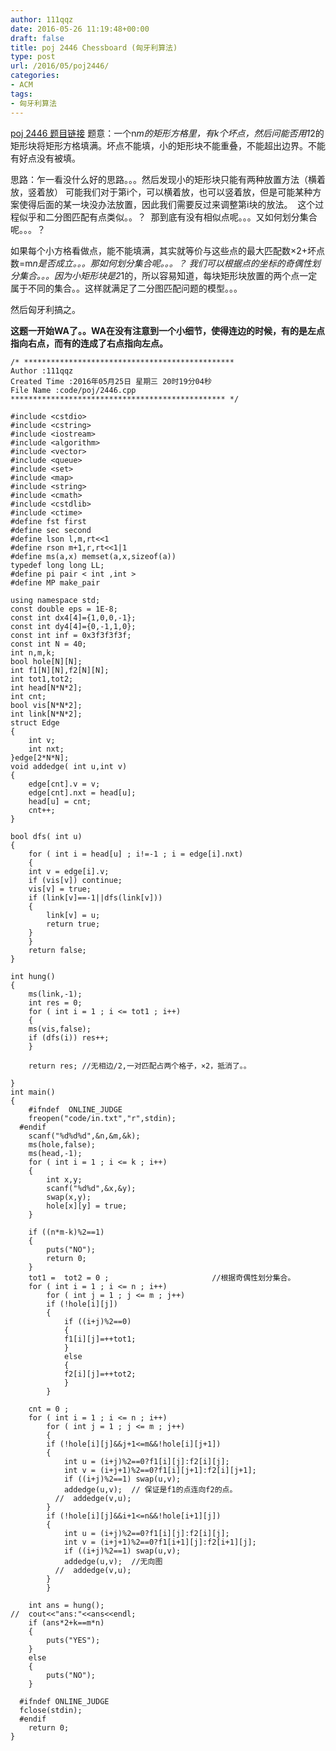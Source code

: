 ```yaml
---
author: 111qqz
date: 2016-05-26 11:19:48+00:00
draft: false
title: poj 2446 Chessboard (匈牙利算法)
type: post
url: /2016/05/poj2446/
categories:
- ACM
tags:
- 匈牙利算法
---
```


[poj 2446 题目链接](http://poj.org/problem?id=2446)
题意：一个n*m的矩形方格里，有k个坏点，然后问能否用1*2的矩形块将矩形方格填满。坏点不能填，小的矩形块不能重叠，不能超出边界。不能有好点没有被填。

思路：乍一看没什么好的思路。。。然后发现小的矩形块只能有两种放置方法（横着放，竖着放） 可能我们对于第i个，可以横着放，也可以竖着放，但是可能某种方案使得后面的某一块没办法放置，因此我们需要反过来调整第i块的放法。  这个过程似乎和二分图匹配有点类似。。？  那到底有没有相似点呢。。。又如何划分集合呢。。。？

如果每个小方格看做点，能不能填满，其实就等价与这些点的最大匹配数×2+坏点数=m*n是否成立。。。那如何划分集合呢。。。？ 我们可以根据点的坐标的奇偶性划分集合。。。因为小矩形块是2*1的，所以容易知道，每块矩形块放置的两个点一定属于不同的集合。。这样就满足了二分图匹配问题的模型。。。

然后匈牙利搞之。



**这题一开始WA了。。WA在没有注意到一个小细节，使得连边的时候，有的是左点指向右点，而有的连成了右点指向左点。**





 

    
    /* ***********************************************
    Author :111qqz
    Created Time :2016年05月25日 星期三 20时19分04秒
    File Name :code/poj/2446.cpp
    ************************************************ */
    
    #include <cstdio>
    #include <cstring>
    #include <iostream>
    #include <algorithm>
    #include <vector>
    #include <queue>
    #include <set>
    #include <map>
    #include <string>
    #include <cmath>
    #include <cstdlib>
    #include <ctime>
    #define fst first
    #define sec second
    #define lson l,m,rt<<1
    #define rson m+1,r,rt<<1|1
    #define ms(a,x) memset(a,x,sizeof(a))
    typedef long long LL;
    #define pi pair < int ,int >
    #define MP make_pair
    
    using namespace std;
    const double eps = 1E-8;
    const int dx4[4]={1,0,0,-1};
    const int dy4[4]={0,-1,1,0};
    const int inf = 0x3f3f3f3f;
    const int N = 40;
    int n,m,k;
    bool hole[N][N];
    int f1[N][N],f2[N][N];
    int tot1,tot2;
    int head[N*N*2];
    int cnt;
    bool vis[N*N*2];
    int link[N*N*2];
    struct Edge
    {
        int v;
        int nxt;
    }edge[2*N*N];
    void addedge( int u,int v)
    {
        edge[cnt].v = v;
        edge[cnt].nxt = head[u];
        head[u] = cnt;
        cnt++;
    }
    
    bool dfs( int u)
    {
        for ( int i = head[u] ; i!=-1 ; i = edge[i].nxt)
        {
    	int v = edge[i].v;
    	if (vis[v]) continue;
    	vis[v] = true;
    	if (link[v]==-1||dfs(link[v]))
    	{
    	    link[v] = u;
    	    return true;
    	}
        }
        return false;
    }
    
    int hung()
    {
        ms(link,-1);
        int res = 0;
        for ( int i = 1 ; i <= tot1 ; i++)
        {
    	ms(vis,false);
    	if (dfs(i)) res++;
        }
    
        return res; //无相边/2,一对匹配占两个格子，×2，抵消了。。
    
    }
    int main()
    {
    	#ifndef  ONLINE_JUDGE 
    	freopen("code/in.txt","r",stdin);
      #endif
    	scanf("%d%d%d",&n,&m,&k);
    	ms(hole,false);
    	ms(head,-1);
    	for ( int i = 1 ; i <= k ; i++)
    	{
    	    int x,y;
    	    scanf("%d%d",&x,&y);
    	    swap(x,y);
    	    hole[x][y] = true;
    	}
    	
    	if ((n*m-k)%2==1)
    	{
    	    puts("NO");
    	    return 0;
    	}
    	tot1 =  tot2 = 0 ;                       //根据奇偶性划分集合。
    	for ( int i = 1 ; i <= n ; i++)
    	    for ( int j = 1 ; j <= m ; j++)
    		if (!hole[i][j])
    		{
    		    if ((i+j)%2==0)
    		    {
    			f1[i][j]=++tot1;
    		    }
    		    else
    		    {
    			f2[i][j]=++tot2;
    		    }
    		}
    	
    	cnt = 0 ;
    	for ( int i = 1 ; i <= n ; i++)
    	    for ( int j = 1 ; j <= m ; j++)
    	    {
    		if (!hole[i][j]&&j+1<=m&&!hole[i][j+1])
    		{
    		    int u = (i+j)%2==0?f1[i][j]:f2[i][j];
    		    int v = (i+j+1)%2==0?f1[i][j+1]:f2[i][j+1];
    		    if ((i+j)%2==1) swap(u,v);
    		    addedge(u,v);  // 保证是f1的点连向f2的点。
    		  //  addedge(v,u);
    		}
    		if (!hole[i][j]&&i+1<=n&&!hole[i+1][j])
    		{
    		    int u = (i+j)%2==0?f1[i][j]:f2[i][j];
    		    int v = (i+j+1)%2==0?f1[i+1][j]:f2[i+1][j];
    		    if ((i+j)%2==1) swap(u,v); 
    		    addedge(u,v);  //无向图
    		  //  addedge(v,u);
    		}
    	    }
    
    	int ans = hung();
    //	cout<<"ans:"<<ans<<endl;
    	if (ans*2+k==m*n)
    	{
    	    puts("YES");
    	}
    	else
    	{
    	    puts("NO");
    	}
    
      #ifndef ONLINE_JUDGE  
      fclose(stdin);
      #endif
        return 0;
    }
    



